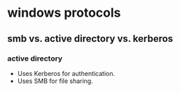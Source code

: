 # windows protocols

## smb vs. active directory vs. kerberos

### active directory

- Uses Kerberos for authentication.
- Uses SMB for file sharing.

